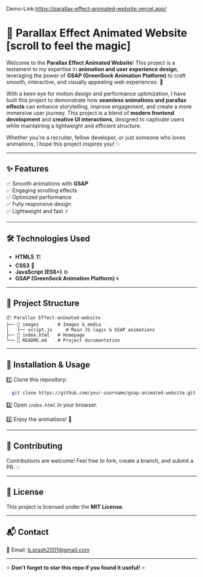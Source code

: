 Demo-Link:https://parallax-effect-animated-website.vercel.app/

# 🌟 Parallax Effect Animated Website         [scroll to feel the magic]

Welcome to the **Parallax Effect Animated Website**! This project is a testament to my expertise in **animation and user experience design**, leveraging the power of **GSAP (GreenSock Animation Platform)** to craft smooth, interactive, and visually appealing web experiences. 🚀  

With a keen eye for motion design and performance optimization, I have built this project to demonstrate how **seamless animations and parallax effects** can enhance storytelling, improve engagement, and create a more immersive user journey. This project is a blend of **modern frontend development** and **creative UI interactions**, designed to captivate users while maintaining a lightweight and efficient structure.  

Whether you're a recruiter, fellow developer, or just someone who loves animations, I hope this project inspires you! ✨  


---

## ✨ Features
                      
✅ Smooth animations with **GSAP**   <br/>
✅ Engaging scrolling effects         <br/>
✅ Optimized performance               <br/>
✅ Fully responsive design              <br/>
✅ Lightweight and fast ⚡                <br/>

---

## 🛠️ Technologies Used

- **HTML5** 🏗️
- **CSS3** 🎨
- **JavaScript (ES6+)** ⚙️
- **GSAP (GreenSock Animation Platform)** 🌀

---

## 📂 Project Structure

```
📦 Parallax Effect-animated-website
├── 📂 images       # Images & media          
│   ├── script.js     # Main JS logic & GSAP animations
├── 📜 index.html   # Homepage
└── 📜 README.md    # Project documentation
```

---

## 🚀 Installation & Usage

1️⃣ Clone this repository:
```bash
  git clone https://github.com/your-username/gsap-animated-website.git
```
2️⃣ Open `index.html` in your browser.

3️⃣ Enjoy the animations! 🎉

---


## 🤝 Contributing
Contributions are welcome! Feel free to fork, create a branch, and submit a PR. 💡

---

## 📜 License
This project is licensed under the **MIT License**.

---

## 📬 Contact

📧 Email: [b.prash2001@gmail.com](mailto:b.prash2001@gmail.com)


---

⭐ **Don't forget to star this repo if you found it useful!** ⭐

